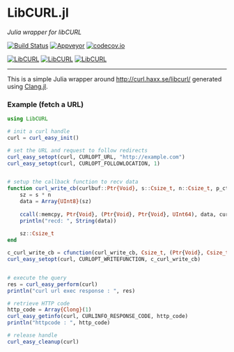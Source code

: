 LibCURL.jl
==========

*Julia wrapper for libCURL*

[![Build Status](https://travis-ci.org/JuliaWeb/LibCURL.jl.svg?branch=master)](https://travis-ci.org/JuliaWeb/LibCURL.jl)
[![Appveyor](https://ci.appveyor.com/api/projects/status/github/JuliaWeb/LibCurl.jl?svg=true)](https://ci.appveyor.com/project/shashi/libcurl-jl)
[![codecov.io](http://codecov.io/github/JuliaWeb/LibCURL.jl/coverage.svg?branch=master)](http://codecov.io/github/JuliaWeb/LibCURL.jl?branch=master)

[![LibCURL](http://pkg.julialang.org/badges/LibCURL_0.4.svg)](http://pkg.julialang.org/?pkg=LibCURL&ver=0.4)
[![LibCURL](http://pkg.julialang.org/badges/LibCURL_0.5.svg)](http://pkg.julialang.org/?pkg=LibCURL&ver=0.5)
[![LibCURL](http://pkg.julialang.org/badges/LibCURL_0.6.svg)](http://pkg.julialang.org/?pkg=LibCURL&ver=0.6)

---
This is a simple Julia wrapper around http://curl.haxx.se/libcurl/ generated using [Clang.jl](https://github.com/ihnorton/Clang.jl).

### Example (fetch a URL)

```julia
using LibCURL

# init a curl handle
curl = curl_easy_init()

# set the URL and request to follow redirects
curl_easy_setopt(curl, CURLOPT_URL, "http://example.com")
curl_easy_setopt(curl, CURLOPT_FOLLOWLOCATION, 1)


# setup the callback function to recv data
function curl_write_cb(curlbuf::Ptr{Void}, s::Csize_t, n::Csize_t, p_ctxt::Ptr{Void})
    sz = s * n
    data = Array{UInt8}(sz)
    
    ccall(:memcpy, Ptr{Void}, (Ptr{Void}, Ptr{Void}, UInt64), data, curlbuf, sz)
    println("recd: ", String(data))
    
    sz::Csize_t
end

c_curl_write_cb = cfunction(curl_write_cb, Csize_t, (Ptr{Void}, Csize_t, Csize_t, Ptr{Void}))
curl_easy_setopt(curl, CURLOPT_WRITEFUNCTION, c_curl_write_cb)


# execute the query
res = curl_easy_perform(curl)
println("curl url exec response : ", res)

# retrieve HTTP code
http_code = Array{Clong}(1)
curl_easy_getinfo(curl, CURLINFO_RESPONSE_CODE, http_code)
println("httpcode : ", http_code)

# release handle
curl_easy_cleanup(curl)

```
